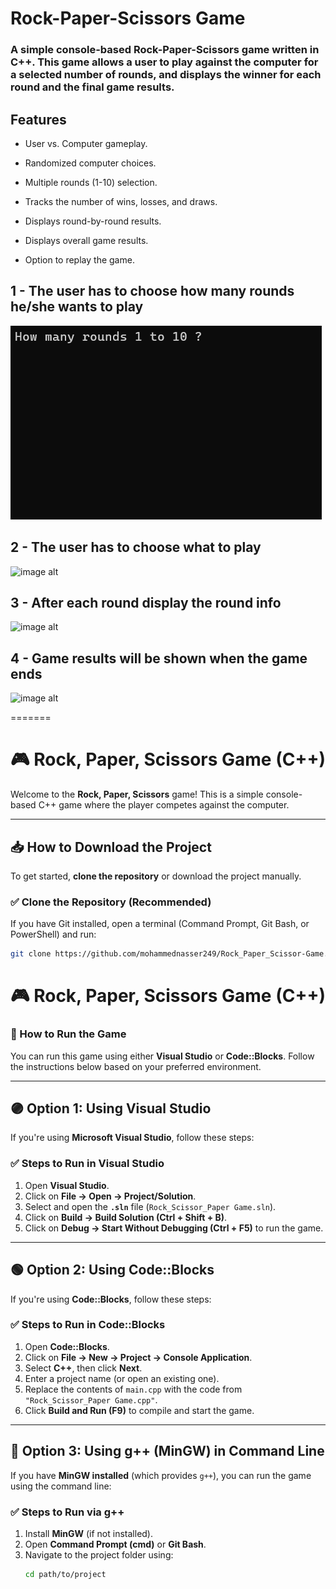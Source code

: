 # Rock-Paper-Scissors Game

### A simple console-based Rock-Paper-Scissors game written in C++. This game allows a user to play against the computer for a selected number of rounds, and displays the winner for each round and the final game results.

## Features

* User vs. Computer gameplay.

* Randomized computer choices.

* Multiple rounds (1-10) selection.

* Tracks the number of wins, losses, and draws.

* Displays round-by-round results.

* Displays overall game results.

* Option to replay the game.



## 1 - The user has to choose how many rounds he/she wants to play 

![image alt](https://github.com/mohammednasser249/RockPaperScissor-Game/blob/master/images/Rounds.png?raw=true)

## 2 - The user has to choose what to play 

![image alt](https://github.com/user-attachments/assets/72ab792e-2bb6-40fe-be52-c561ca15f4d9)

## 3 - After each round display the round info 

![image alt](https://github.com/user-attachments/assets/c14763d6-989b-44d7-8b21-67a2d31aaf0c)

## 4 - Game results will be shown when the game ends 

![image alt](https://github.com/user-attachments/assets/da86a36c-2819-44b2-b25d-b20da8f65da3)


=======

# 🎮 Rock, Paper, Scissors Game (C++)

Welcome to the **Rock, Paper, Scissors** game! This is a simple console-based C++ game where the player competes against the computer.


---

## 📥 How to Download the Project  

To get started, **clone the repository** or download the project manually.

### ✅ **Clone the Repository (Recommended)**
If you have Git installed, open a terminal (Command Prompt, Git Bash, or PowerShell) and run:

```bash
git clone https://github.com/mohammednasser249/Rock_Paper_Scissor-Game.git
```

# 🎮 Rock, Paper, Scissors Game (C++)
### 🚀 How to Run the Game  

You can run this game using either **Visual Studio** or **Code::Blocks**. Follow the instructions below based on your preferred environment.

---

## 🟣 Option 1: Using Visual Studio  
If you're using **Microsoft Visual Studio**, follow these steps:

### ✅ **Steps to Run in Visual Studio**  
1. Open **Visual Studio**.  
2. Click on **File → Open → Project/Solution**.  
3. Select and open the **`.sln`** file (`Rock_Scissor_Paper Game.sln`).  
4. Click on **Build → Build Solution (Ctrl + Shift + B)**.  
5. Click on **Debug → Start Without Debugging (Ctrl + F5)** to run the game.  

---

## 🟢 Option 2: Using Code::Blocks  
If you're using **Code::Blocks**, follow these steps:

### ✅ **Steps to Run in Code::Blocks**  
1. Open **Code::Blocks**.  
2. Click on **File → New → Project → Console Application**.  
3. Select **C++**, then click **Next**.  
4. Enter a project name (or open an existing one).  
5. Replace the contents of `main.cpp` with the code from `"Rock_Scissor_Paper Game.cpp"`.  
6. Click **Build and Run (F9)** to compile and start the game.  

---

## 🔧 Option 3: Using g++ (MinGW) in Command Line  
If you have **MinGW installed** (which provides `g++`), you can run the game using the command line:

### ✅ **Steps to Run via g++**
1. Install **MinGW** (if not installed).
2. Open **Command Prompt (cmd)** or **Git Bash**.
3. Navigate to the project folder using:
   ```bash
   cd path/to/project
